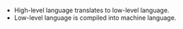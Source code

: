 - High-level language translates to low-level language.
- Low-level language is compiled into machine language.